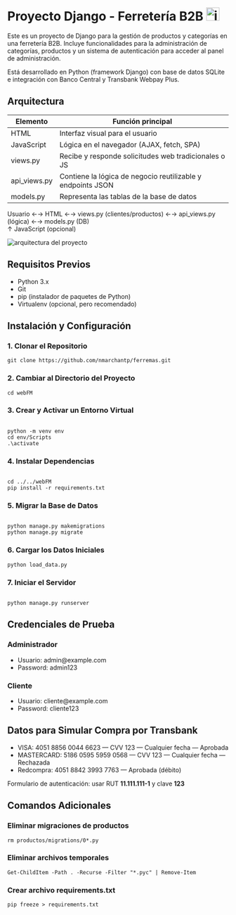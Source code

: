 <h1>Proyecto Django - Ferretería B2B <img src="https://github.com/user-attachments/assets/c78f78e6-bec6-44ab-a08a-f8258d0de698" alt="imagen del proyecto" width="30" height="30" />
</h1>
<p>
Este es un proyecto de Django para la gestión de productos y categorías en una ferretería B2B. 
Incluye funcionalidades para la administración de categorías, productos y un sistema de autenticación 
para acceder al panel de administración.
</p>

<p>
Está desarrollado en Python (framework Django) con base de datos SQLite e integración con Banco Central y Transbank Webpay Plus.
</p>

<h2>Arquitectura</h2>

<table>
  <thead>
    <tr>
      <th>Elemento</th>
      <th>Función principal</th>
    </tr>
  </thead>
  <tbody>
    <tr>
      <td>HTML</td>
      <td>Interfaz visual para el usuario</td>
    </tr>
    <tr>
      <td>JavaScript</td>
      <td>Lógica en el navegador (AJAX, fetch, SPA)</td>
    </tr>
    <tr>
      <td>views.py</td>
      <td>Recibe y responde solicitudes web tradicionales o JS</td>
    </tr>
    <tr>
      <td>api_views.py</td>
      <td>Contiene la lógica de negocio reutilizable y endpoints JSON</td>
    </tr>
    <tr>
      <td>models.py</td>
      <td>Representa las tablas de la base de datos</td>
    </tr>
  </tbody>
</table>


Usuario ←→ HTML ←→ views.py (clientes/productos) ←→ api_views.py (lógica) ←→ models.py (DB) <br>
         ↑
      JavaScript (opcional)

<img src="https://github.com/user-attachments/assets/b27042be-9270-442b-a409-c8e0595d6bf0" alt="arquitectura del proyecto" />

<h2>Requisitos Previos</h2>
<ul>
  <li>Python 3.x</li>
  <li>Git</li>
  <li>pip (instalador de paquetes de Python)</li>
  <li>Virtualenv (opcional, pero recomendado)</li>
</ul>

<h2>Instalación y Configuración</h2>

<h3>1. Clonar el Repositorio</h3>
<pre><code>git clone https://github.com/nmarchantp/ferremas.git</code></pre>

<h3>2. Cambiar al Directorio del Proyecto</h3>
<pre><code>cd webFM</code></pre>

<h3>3. Crear y Activar un Entorno Virtual</h3>
<pre><code>
python -m venv env
cd env/Scripts
.\activate
</code></pre>

<h3>4. Instalar Dependencias</h3>
<pre><code>
cd ../../webFM
pip install -r requirements.txt
</code></pre>

<h3>5. Migrar la Base de Datos</h3>
<pre><code>
python manage.py makemigrations
python manage.py migrate
</code></pre>

<h3>6. Cargar los Datos Iniciales</h3>
<pre><code>python load_data.py</code></pre>

<h3>7. Iniciar el Servidor</h3>
<pre><code>
python manage.py runserver
</code></pre>

<h2>Credenciales de Prueba</h2>

<h3>Administrador</h3>
<ul>
  <li>Usuario: admin@example.com</li>
  <li>Password: admin123</li>
</ul>

<h3>Cliente</h3>
<ul>
  <li>Usuario: cliente@example.com</li>
  <li>Password: cliente123</li>
</ul>

<h2>Datos para Simular Compra por Transbank</h2>
<ul>
  <li>VISA: 4051 8856 0044 6623 — CVV 123 — Cualquier fecha — Aprobada</li>
  <li>MASTERCARD: 5186 0595 5959 0568 — CVV 123 — Cualquier fecha — Rechazada</li>
  <li>Redcompra: 4051 8842 3993 7763 — Aprobada (débito)</li>
</ul>
<p>Formulario de autenticación: usar RUT <strong>11.111.111-1</strong> y clave <strong>123</strong></p>

<h2>Comandos Adicionales</h2>

<h3>Eliminar migraciones de productos</h3>
<pre><code>rm productos/migrations/0*.py</code></pre>

<h3>Eliminar archivos temporales</h3>
<pre><code>Get-ChildItem -Path . -Recurse -Filter "*.pyc" | Remove-Item</code></pre>

<h3>Crear archivo requirements.txt</h3>
<pre><code>pip freeze > requirements.txt</code></pre>
